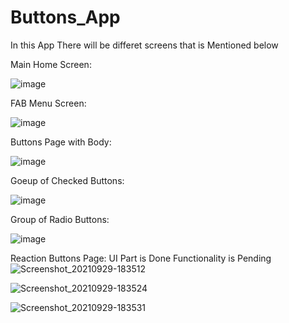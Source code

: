 # Buttons_App
 
In this App There will be differet screens that is Mentioned below

Main Home Screen:

![image](https://user-images.githubusercontent.com/71213359/135087796-e2ca77ad-e053-4d2e-82d2-0c3d03a9d8e6.png)


FAB Menu Screen:

![image](https://user-images.githubusercontent.com/71213359/135087937-8756b5f0-8965-418b-8f41-38b1c7ab4d5c.png)

Buttons Page with Body:

![image](https://user-images.githubusercontent.com/71213359/135251204-bbe7af06-1893-4b6d-a5ba-3542a8f7227d.png)


Goeup of Checked Buttons:

![image](https://user-images.githubusercontent.com/71213359/135088317-be2e8588-fb82-401a-8cc9-bbb88d2858a1.png)

Group of Radio Buttons:

![image](https://user-images.githubusercontent.com/71213359/135088437-f6ca5571-7a32-412c-996e-bb82df91c3f5.png)



Reaction Buttons Page: UI Part is Done Functionality is Pending
![Screenshot_20210929-183512](https://user-images.githubusercontent.com/71213359/135274707-a81f1455-758c-421f-85ac-90a64fc44813.png)

![Screenshot_20210929-183524](https://user-images.githubusercontent.com/71213359/135274715-7d149636-cc46-43c8-907b-0de591d8a990.png)

![Screenshot_20210929-183531](https://user-images.githubusercontent.com/71213359/135274721-41dfd5c3-9b5e-41ce-96e2-a7ae373d504b.png)


